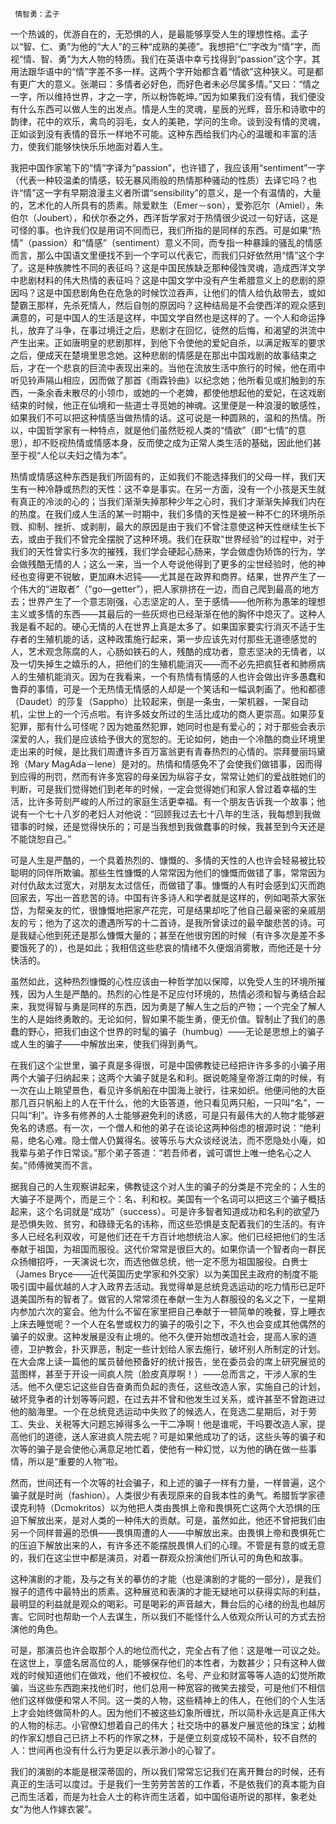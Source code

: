      情智勇：孟子 

   一个热诚的，优游自在的，无恐惧的人，是最能够享受人生的理想性格。孟子以“智、仁、勇”为他的“大人”的三种“成熟的美德”。我想把“仁”字改为“情”字，而视“情、智、勇”为大人物的特质。我们在英语中幸亏找得到“passion”这个字，其用法跟华语中的“情”字差不多一样。这两个字开始都含着“情欲”这种狭义。可是都有更广大的意义。张潮曰：多情者必好色，而好色者未必尽属多情。”又曰：“情之一字，所以维持世界，才之一字，所以粉饰乾坤。”因为如果我们没有情，我们便没有什么东西可以做人生的出发点。情是人生的灵魂，星辰的光辉，音乐和诗歌中的韵律，花中的欢乐，禽鸟的羽毛，女人的美艳，学问的生命。谈到没有情的灵魂，正如谈到没有表情的音乐一样地不可能。这种东西给我们内心的温暖和丰富的活力，使我们能够快快乐乐地面对着人生。 

   我把中国作家笔下的“情”字译为“passion”，也许错了，我应该用“sentiment”一字（代表一种较温柔的情感，较无暴风雨般的热情那种骚动的性质）去译它吗？也许“情”这一字有早期浪漫主义者所谓“sensibility”的意义，是一个有温情的，大量的，艺术化的人所具有的质素。除爱默生（Emer－son），爱弥厄尔（Amiel），朱伯尔（Joubert），和伏尔泰之外，西洋哲学家对于热情很少说过一句好话，这是可怪的事。也许我们仅是用词不同而已，我们所指的是同样的东西。可是如果“热情”（passion）和“情感”（sentiment）意义不同，而专指一种暴躁的骚乱的情感而言，那么中国语文里便找不到一个字可以代表它，而我们只好依然用“情”这个字了。这是种族脾性不同的表征吗？这是中国民族缺乏那种侵蚀灵魂，造成西洋文学中悲剧材料的伟大热情的表征吗？这是中国文学中没有产生希腊意义上的悲剧的原因吗？这是中国悲剧角色在危急的时候饮泣吞声，让他们的情人给仇敌带去，或如楚霸王那样，先杀死情人，然后自刎的原因吗？这种结局是不会使西洋的观众感到满意的，可是中国人的生活是这样，中国文学自然也是这样的了。一个人和命运挣扎，放弃了斗争，在事过境迁之后，悲剧才在回忆，徒然的后悔，和渴望的洪流中产生出来。正如唐明皇的悲剧那样，到他下令使他的爱妃自杀，以满足叛军的要求之后，便成天在楚境里思念她。这种悲剧的情感是在那出中国戏剧的故事结束之后，才在一个悲哀的巨流中表现出来的。当他在流放生活中旅行的时候，他在雨中听见铃声隔山相应，因而做了那首《雨霖铃曲》以纪念她；他所看见或扪触到的东西，一条余香未散尽的小领巾，或她的一个老婢，都使他想起他的爱妃，在这戏剧结束的时候，他正在仙境和一些道士寻觅她的神魂。这里便是一种浪漫的敏感性，如果我们不可以把这种情感当做热情的话。这可说是一种圆熟的，温和的热情。所以，中国哲学家有一种特点，就是他们虽然贬视人类的“情欲”（即“七情”的意思），却不贬视热情或情感本身，反而使之成为正常人类生活的基础，因此他们甚至于视“人伦以夫妇之情为本”。 

   热情或情感这种东西是我们所固有的，正如我们不能选择我们的父母一样，我们天生有一种冷静或热烈的天性：这不幸是事实。在另一方面，没有一个小孩是天生就有真正的冷淡的心的；当我们渐渐失掉那种少年之心时，我们才渐渐失掉我们内在的热度。在我们成人生活的某一时期中，我们多情的天性是被一种不仁的环境所杀戮、抑制、挫折、或剥削，最大的原因是由于我们不曾注意使这种天性继续生长下去，或由于我们不曾完全摆脱了这种环境。我们在获取“世界经验”的过程中，对于我们的天性曾实行多次的摧残，我们学会硬起心肠来，学会做虚伪矫饰的行为，学会做残酷无情的人；这么一来，当一个人夸说他得到了更多的尘世经验时，他的神经也变得更不锐敏，更加麻木迟钝——尤其是在政界和商界。结果，世界产生了一个伟大的“进取者”（“go—getter”），把人家排挤在一边，而自己爬到最高的地方去；世界产生了一个意志刚强，心志坚定的人，至于感情——他所称为愚笨的理想主义或多情的东西——其最后的一些灰烬也已经渐渐在他的胸怀中熄灭了。这种人我是看不起的。硬心无情的人在世界上真是太多了。如果国家要实行消灭不适于生存者的生殖机能的话，这种政策施行起来，第一步应该先对付那些无道德感觉的人，艺术观念陈腐的人，心肠如铁石的人，残酷的成功者，意志坚决的无情者，以及一切失掉生之嬉乐的人，把他们的生殖机能消灭——而不必先把疯狂者和肺痨病人的生殖机能消灭。因为在我看来，一个有热情有情感的人也许会做出许多愚蠢和鲁莽的事情，可是一个无热情无情感的人却是一个笑话和一幅讽刺画了。他和都德（Daudet）的莎复（Sappho）比较起来，倒是一条虫，一架机器，一架自动机，尘世上的一个污点啦。有许多妓女所过的生活比成功的商人更崇高。如果莎复犯罪，那有什么可怪呢？因为她虽然犯罪，她同时也是有爱心的；对于那些会表示深爱的人，我们是应该给予很大的宽恕的。无论如何，她由一个冷酷的商业环境里走出来的时候，是比我们周遭许多百万富翁更有青春热烈的心情的。崇拜曼丽玛黛玲（Mary MagAda－lene）是对的。热情和情感免不了会使我们做错事，因而得到应得的刑罚，然而有许多宽容的母亲因为纵容子女，常常让她们的爱战胜她们的判断，可是我们觉得她们到老年的时候，一定会觉得她们和家人曾过着幸福的生活，比许多苛刻严峻的人所过的家庭生活更幸福。有一个朋友告诉我一个故事；他说有一个七十八岁的老妇人对他说：“回顾我过去七十八年的生活，我每想到我做错事的时候，还是觉得快乐的；可是当我想到我做蠢事的时候，我甚至到今天还是不能饶恕自己。” 

   可是人生是严酷的，一个具着热烈的、慷慨的、多情的天性的人也许会轻易被比较聪明的同伴所欺骗。那些生性慷慨的人常常因为他们的慷慨而做错了事，常常因为对付仇敌太过宽大，对朋友太过信任，而做错了事。慷慨的人有时会感到幻灭而跑回家去，写出一首悲苦的诗。中国有许多诗人和学者就是这样的，例如喝茶大家张岱，为帮亲友的忙，很慷慨地把家产花完，可是结果却吃了他自己最亲密的亲戚朋友的亏；他为了这次的遭遇所写的十二首诗，是我所曾读过的最辛酸悲苦的诗。可是我疑心他到死还是那么慷慨大量的；甚至在他很穷困的时候（有许多次是差不多要饿死了的），也是如此；我相信这些悲哀的情绪不久便烟消雾散，而他还是十分快活的。 

   虽然如此，这种热烈慷慨的心性应该由一种哲学加以保障，以免受人生的环境所摧残，因为人生是严酷的。热烈的心性是不足应付环境的，热情必须和智与勇结合起来，我觉得智与勇是同样的东西，因为勇是了解人生之后的产物；一个完全了解人生的人是始终勇敢的。无论如何，智如果不能生勇，便无价值。智制止了我们的愚蠢的野心，把我们由这个世界的时髦的骗子（humbug）——无论是思想上的骗子或人生的骗子——中解放出来，使我们得到勇气。 

   在我们这个尘世里，骗子真是多得很，可是中国佛教徒已经把许许多多的小骗子用两个大骗子归纳起来；这两个大骗子就是名和利。据说乾隆皇帝游江南的时候，有一次在山上眺望景色，看见许多帆船在中国海上驶行，往来如织。他便问他的大臣那几百只帆船上的人在干什么，他的大臣答道，他只看见两只船，一只叫“名”，一只叫“利”。许多有修养的人士能够避免利的诱惑，可是只有最伟大的人物才能够避免名的诱惑。有一次，一个僧人和他的弟子在谈论这两种俗虑的根源时说：“绝利易，绝名心难。隐士僧人仍冀得名。彼等乐与大众谈经说法，而不愿隐处小庵，如我辈与弟子作日常谈。”那个弟子答道：“若吾师者，诚可谓世上唯一绝名心之人矣。”师傅微笑而不言。 

   据我自己的人生观察讲起来，佛教徒这个对人生的骗子的分类是不完全的；人生的大骗子不是两个，而是三个：名、利和权。美国有一个名词可以把这三个骗子概括起来，这个名词就是“成功”（success）。可是许多智者知道成功和名利的欲望乃是恐惧失败、贫穷，和碌碌无名的讳称，而这些恐惧是支配着我们的生活的。有许多人已经名利双收，可是他们还在千方百计地想统治人家。他们已经把他们的生活奉献于祖国，为祖国而服役。这代价常常是很巨大的。如果你请一个智者向一群民众扬帽招呼，一天演说七次，而选他做总统，他一定不愿为祖国服役。白赉士（James Bryce——近代英国历史学家和外交家）以为美国民主政府的制度不能吸引国中最优越的人才入政界去活动。我觉得单是总统竞选运动的吃力情形已足吓退美国所有的智者了。做官的人常常须在奉献一生为人群服役的名义之下，一星期内参加六次的宴会。他为什么不留在家里把自己奉献于一顿简单的晚餐，穿上睡衣上床去睡觉呢？一个人在名誉或权力的骗子的吸引之下，不久也会变成其他偶然的骗子的奴隶。这种发展是没有止境的。他不久便开始想改造社会，提高人家的道德，卫护教会，扑灭罪恶，制定一些计划给人家去施行，破坏别人所制定的计划。在大会席上读一篇他的属员替他预备好的统计报告，坐在委员会的席上研究展览的蓝图样，甚至于开设一间疯人院（脸皮真厚啊！）——总而言之，干涉人家的生活。他不久便忘记这些自告奋勇而负起的责任，这些改造人家，实施自己的计划，破坏竞争者的计划等等问题，在过去并不曾和他发生过关系，或许甚至不曾跑进过他的脑海里。一个在总统竞选运动中失败了的候选人，在竞选二星期后，对于劳工、失业、关税等大问题忘掉得多么一干二净啊！他是谁呢，干吗要改造人家，提高他们的道德，送人家进疯人院去呢？可是如果他成功了的话，这些头等的骗子和次等的骗子是会使他心满意足地忙着，使他有一种幻觉，以为他的确在做一些事情，所以是“重要的人物”啦。 

   然而，世间还有一个次等的社会骗子，和上述的骗子一样有力量，一样普遍，这个骗子就是时尚（fashion）。人类很少有表现原来的自我本性的勇气。希腊哲学家德谟克利特（Dcmokritos）以为他把人类由畏惧上帝和畏惧死亡这两个大恐惧的压迫下解放出来，是对人类的一种伟大的贡献。可是，虽然如此，他还不曾把我们由另一个同样普遍的恐惧——畏惧周遭的人——中解放出来。由畏惧上帝和畏惧死亡的压迫下解放出来的人，有许多还不能摆脱畏惧人们的心理。不管是有意的或无意的，我们在这尘世中都是演员，对着一群观众扮演他们所认可的角色和故事。 

   这种演剧的才能，及与之有关的摹仿的才能（也是演剧的才能的一部分），是我们猴子的遗传中最特出的质素。这种展览和表演的才能无疑地可以获得实际的利益，最明显的利益就是观众的喝彩。可是喝彩的声音越大，舞台后的心绪的纷乱也越厉害。它同时也帮助一个人去谋生，所以我们不能怪什么人依观众所认可的方式去扮演他的角色。 

   可是，那演员也许会取那个人的地位而代之，完全占有了他：这是唯一可议之处。在这世上，享盛名居高位的人，能够保存他们的本性者，为数甚少；只有这种人做戏的时候知道他们在做戏，他们不被权位、名号、产业和财富等等人造的幻觉所欺骗，当这些东西跑来找他们时，他们总用一种宽容的微笑去接受，可是他们不相信他们这样做便和常人不同。这一类的人物，这些精神上的伟人，在他们的个人生活上才会始终做简朴的人。因为他们不被这些幻象所缠扰，所以简朴永远是真正伟大的人物的标志。小官僚幻想着自己的伟大；社交场中的暴发户展览他的珠宝；幼稚的作家幻想自己已挤上不朽的作家之林，于是便立刻变成较不简朴，较不自然的人：世间再也没有什么行为更足以表示渺小的心智了。 

   我们的演剧的本能是根深蒂固的，所以我们常常忘记我们在离开舞台的时候，还有真正的生活可以度过。于是我们一生劳劳苦苦的工作着，不是依我们的真本能为自己而生活着，而是为社会人士的称许而生活着，如中国俗语所说的那样，象老处女“为他人作嫁衣裳”。 

